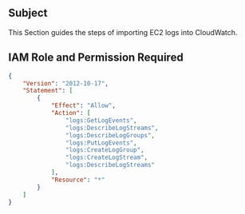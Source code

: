 ## Subject
This Section guides the steps of importing EC2 logs into CloudWatch.

## IAM Role and Permission Required
```json
{
	"Version": "2012-10-17",
	"Statement": [
		{
			"Effect": "Allow",
			"Action": [
				"logs:GetLogEvents",
				"logs:DescribeLogStreams",
				"logs:DescribeLogGroups",
				"logs:PutLogEvents",
				"logs:CreateLogGroup",
				"logs:CreateLogStream",
				"logs:DescribeLogStreams"
			],
			"Resource": "*"
		}
	]
}
```
